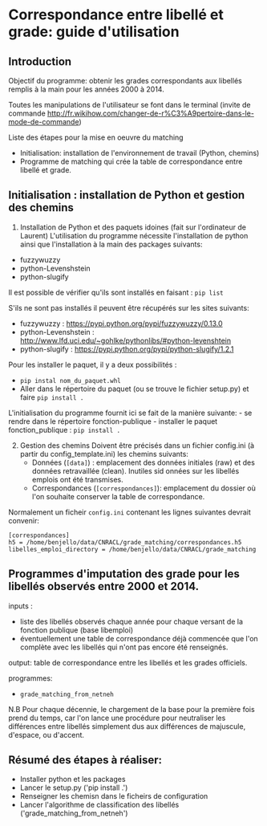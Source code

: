 # Correspondance entre libellé et grade: guide d'utilisation

## Introduction

Objectif du programme: obtenir les grades correspondants aux libellés remplis à la main pour les années 2000 à 2014.

Toutes les manipulations de l'utilisateur se font dans le terminal (invite de commande http://fr.wikihow.com/changer-de-r%C3%A9pertoire-dans-le-mode-de-commande)

Liste des étapes pour la mise en oeuvre du matching
  - Initialisation: installation de l'environnement de travail (Python, chemins)
  - Programme de matching qui crée la table de correspondance entre libellé et grade.


## Initialisation : installation de Python et gestion des chemins

1. Installation de Python et des paquets idoines (fait sur l'ordinateur de Laurent)
L'utilisation du programme nécessite l'installation de python ainsi que l'installation à la main des packages suivants:
- fuzzywuzzy
- python-Levenshstein
- python-slugify

Il est possible de vérifier qu'ils sont installés en faisant : `pip list`

S'ils ne sont pas installés il peuvent être récupérés sur les sites suivants:
- fuzzywuzzy : https://pypi.python.org/pypi/fuzzywuzzy/0.13.0
- python-Levenshstein : http://www.lfd.uci.edu/~gohlke/pythonlibs/#python-levenshtein
- python-slugify : https://pypi.python.org/pypi/python-slugify/1.2.1

Pour les installer le paquet, il y a deux possibilités :
- `pip instal nom_du_paquet.whl`
- Aller dans le répertoire du paquet (ou se trouve le fichier setup.py) et faire `pip install .`

L'initialisation du programme fournit ici se fait de la manière suivante:
    - se rendre dans le répertoire fonction-publique
    - installer le paquet fonction_publique : `pip install .`

2. Gestion des chemins
    Doivent être précisés dans un fichier config.ini (à partir du config_template.ini) les chemins suivants:
    - Données (`[data]`) : emplacement des données initiales (raw) et des données retravaillée (clean). Inutiles sid onnées sur les libellés emplois ont été transmises.
    - Correspondances (`[correspondances]`): emplacement du dossier où l'on souhaite conserver la table de correspondance.

Normalement un ficheir `config.ini` contenant les lignes suivantes devrait convenir:

```
[correspondances]
h5 = /home/benjello/data/CNRACL/grade_matching/correspondances.h5
libelles_emploi_directory = /home/benjello/data/CNRACL/grade_matching
```

## Programmes d'imputation des grade pour les libellés observés entre 2000 et 2014.

inputs :
 - liste des libellés observés chaque année pour chaque versant de la fonction publique (base libemploi)
 - éventuellement une table de correspondance déjà commencée que l'on complète avec les libellés qui n'ont pas encore été renseignés.

output: table de correspondance entre les libellés et les grades officiels.

programmes:
 - `grade_matching_from_netneh`

N.B Pour chaque décennie, le chargement de la base pour la première fois prend du temps, car l'on lance une procédure pour neutraliser
les différences entre libellés simplement dus aux différences de majuscule, d'espace, ou d'accent.

##  Résumé des étapes à réaliser:

 - Installer python et les packages
 - Lancer le setup.py ('pip install .')
 - Renseigner les chemisn dans le ficheirs de configuration  
 - Lancer l'algorithme de classification des libellés ('grade_matching_from_netneh')
